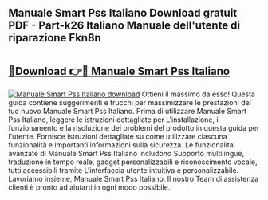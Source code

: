 ## Manuale Smart Pss Italiano Download gratuit PDF - Part-k26 Italiano Manuale dell'utente di riparazione Fkn8n

# <h2><a href="http://dfbyg2i.blite.top/?on=Manuale+Smart+Pss+Italiano">🔗Download 👉🔴 Manuale Smart Pss Italiano</a></h2>

[![Manuale Smart Pss Italiano download](https://i.imgur.com/lujVjoI.png)](http://dfbyg2i.blite.top/?on=Manuale+Smart+Pss+Italiano)
Ottieni il massimo da esso! Questa guida contiene suggerimenti e trucchi per massimizzare le prestazioni del tuo nuovo Manuale Smart Pss Italiano. Prima di utilizzare Manuale Smart Pss Italiano, leggere le istruzioni dettagliate per L'installazione, il funzionamento e la risoluzione dei problemi del prodotto in questa guida per l'utente. Fornisce istruzioni dettagliate su come utilizzare ciascuna funzionalità e importanti informazioni sulla sicurezza. Le funzionalità avanzate di Manuale Smart Pss Italiano includono Supporto multilingue, traduzione in tempo reale, gadget personalizzabili e riconoscimento vocale, tutti accessibili tramite L'interfaccia utente intuitiva e personalizzabile. Lavoriamo insieme, Manuale Smart Pss Italiano. Il nostro Team di assistenza clienti è pronto ad aiutarti in ogni modo possibile.
